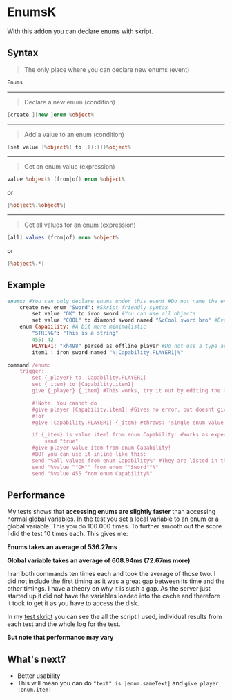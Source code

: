 # EnumsK

With this addon you can declare enums with skript.

## Syntax
>The only place where you can declare new enums (event)
```C#
Enums
```

---

>Declare a new enum (condition)
```C#
[create ][new ]enum %object%
```

---

>Add a value to an enum (condition)
```C#
[set value ]%object%( to |[]:[])%object%
```

---

>Get an enum value (expression)
```C#
value %object% (from|of) enum %object%
```
or
```C#
|%object%.%object%|
```
---

>Get all values for an enum (expression)
```C#
[all] values (from|of) enum %object%
```
or
```C#
|%object%.*|
```



## Example

```ruby
enums: #You can only declare enums under this event	#Do not name the enum in plural, follow java see http://docs.oracle.com/javase/tutorial/java/javaOO/enum.html
	create new enum "Sword": #Skript friendly syntax
		set value "OK" to iron sword #You can use all objects
		set value "COOL" to diamond sword named "&cCool sword bro" #Even objects with spesial features like name
	enum Capability: #A bit more minimalistic
		"STRING": "This is a string"
		455: 42
		PLAYER1: "kh498" parsed as offline player #Do not use a type as an enum name eg player, console, tool as skript parsed them as %player%, %console% or %tool%
		item1 : iron sword named "%|Capability.PLAYER1|%"

command /enum:
	trigger:
		set {_player} to |Capability.PLAYER1|
		set {_item} to |Capability.item1|
		give {_player} {_item} #This works, try it out by editing the Capability.PLAYER1 enum

		#!Note: You cannot do
		#give player |Capability.item1| #Gives no error, but doesnt give the player an item
		#!or
		#give |Capability.PLAYER1| {_item} #throws: 'single enum value can't have anything added to it'

		if {_item} is value item1 from enum Capability: #Works as expected
			send "true"
		#give player value item from enum Capability!
		#BUT you can use it inline like this:
		send "%all values from enum Capability%" #They are listed in the order they were declared
		send "%value ""OK"" from enum ""Sword""%"
		send "%value 455 from enum Capability%"

```

## Performance
My tests shows that **accessing enums are slightly faster** than accessing normal global variables. In the test you set a local variable to an enum or a global variable. This you do 100 000 times. To further smooth out the score I did the test 10 times each. This gives me:

**Enums takes an average of 536.27ms** <p>
**Global variable takes an average of 608.94ms (72.67ms more)**

I ran both commands ten times each and took the average of those two. I did not include the first timing as it was a great gap between its time and the other timings. I have a theory on why it is sush a gap. As the server just started up it did not have the variables loaded into the cache and therefore it took to get it as you have to access the disk.

In my [test skript](https://gist.github.com/kh498/6fe84df0f1a37de294147e456f721eb5) you can see the all the script I used, individual results from each test and the whole log for the test.

**But note that performance may vary**

## What's next?
* Better usability
 * This will mean you can do ```"text" is |enum.sameText|``` and ```give player |enum.item|```
